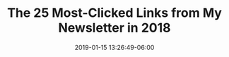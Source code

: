 ---
date: 2019-01-15 13:26:49-06:00
link:
  source: pocket
  source_url: https://getpocket.com
  text: The 25 Most-Clicked Links from My Newsletter in 2018
  url: https://tim.blog/2019/01/15/5-bullet-friday-most-popular
slug: the-25-most-clicked-links-from-my-newsletter-in-2018
source: pocket
title: The 25 Most-Clicked Links from My Newsletter in 2018
syndicated:
- type: twitter
  url: https://twitter.com/roytang/statuses/1085258189073985537/
---